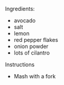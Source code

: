 Ingredients: 
* avocado
* salt
* lemon
* red pepper flakes
* onion powder
* lots of cilantro

Instructions
* Mash with a fork
